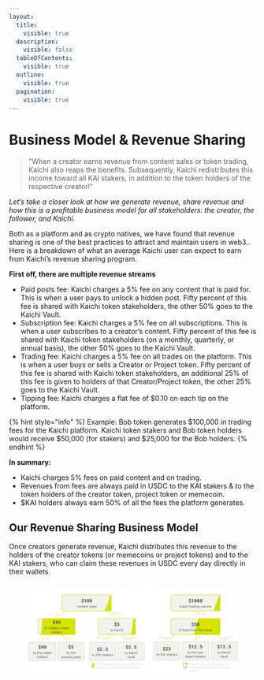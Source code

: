 ```yaml
---
layout:
  title:
    visible: true
  description:
    visible: false
  tableOfContents:
    visible: true
  outline:
    visible: true
  pagination:
    visible: true
---
```


# Business Model & Revenue Sharing

> "When a creator earns revenue from content sales or token trading, Kaichi also reaps the benefits. Subsequently, Kaichi redistributes this income toward all KAI stakers, in addition to the token holders of the respective creator!"

_Let’s take a closer look at how we generate revenue, share revenue and how this is a profitable business model for all stakeholders: the creator, the follower, and Kaichi._

Both as a platform and as crypto natives, we have found that revenue sharing is one of the best practices to attract and maintain users in web3.. Here is a breakdown of what an average Kaichi user can expect to earn from Kaichi’s revenue sharing program.

**First off, there are multiple revenue streams**&#x20;

* Paid posts fee: Kaichi charges a 5% fee on any content that is paid for. This is when a user pays to unlock a hidden post. Fifty percent of this fee is shared with Kaichi token stakeholders, the other 50% goes to the Kaichi Vault.
* Subscription fee: Kaichi charges a 5% fee on all subscriptions. This is when a user subscribes to a creator’s content. Fifty percent of this fee is shared with Kaichi token stakeholders (on a monthly, quarterly, or annual basis), the other 50% goes to the Kaichi Vault.
* Trading fee: Kaichi charges a 5% fee on all trades on the platform. This is when a user buys or sells a Creator or Project token. Fifty percent of this fee is shared with Kaichi token stakeholders, an additional 25% of this fee is given to holders of that Creator/Project token, the other 25% goes to the Kaichi Vault.
* Tipping fee: Kaichi charges a flat fee of $0.10 on each tip on the platform.

{% hint style="info" %}
Example: Bob token generates $100,000 in trading fees for the Kaichi platform. Kaichi token stakers and Bob token holders would receive $50,000 (for stakers) and $25,000 for the Bob holders.
{% endhint %}

**In summary:**

* Kaichi charges 5% fees on paid content and on trading.
* Revenues from fees are always paid in USDC to the KAI stakers & to the token holders of the creator token, project token or memecoin.
* $KAI holders always earn 50% of all the fees the platform generates.

## **Our Revenue Sharing Business Model**

Once creators generate revenue, Kaichi distributes this revenue to the holders of the creator tokens (or memecoins or project tokens) and to the KAI stakers, who can claim these revenues in USDC every day directly in their wallets.

<figure><img src="../.gitbook/assets/Group 5570.png" alt=""><figcaption></figcaption></figure>
